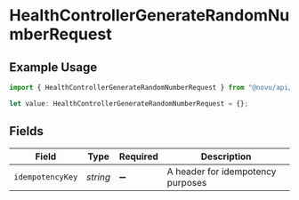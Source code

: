 # HealthControllerGenerateRandomNumberRequest

## Example Usage

```typescript
import { HealthControllerGenerateRandomNumberRequest } from "@novu/api/models/operations";

let value: HealthControllerGenerateRandomNumberRequest = {};
```

## Fields

| Field                             | Type                              | Required                          | Description                       |
| --------------------------------- | --------------------------------- | --------------------------------- | --------------------------------- |
| `idempotencyKey`                  | *string*                          | :heavy_minus_sign:                | A header for idempotency purposes |